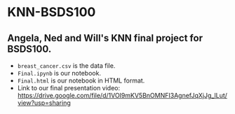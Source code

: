 # KNN-BSDS100
## Angela, Ned and Will's  KNN final project for BSDS100.
- `breast_cancer.csv` is the data file.
- `Final.ipynb` is our notebook.
- `Final.html` is our notebook in HTML format.
- Link to our final presentation video: https://drive.google.com/file/d/1VOI9mKV5BnOMNFI3AgnefJqXjJg_lLut/view?usp=sharing
